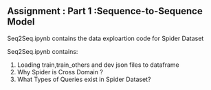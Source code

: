 ## Assignment : Part 1 :Sequence-to-Sequence Model
Seq2Seq.ipynb contains the data exploartion code for Spider Dataset

Seq2Seq.ipynb contains:
1.  Loading train,train_others and dev json files to dataframe
2.  Why Spider is Cross Domain ?
3.  What Types of Queries exist in Spider Dataset?
